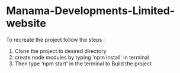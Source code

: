 # Manama-Developments-Limited-website
To recreate the project follow the steps :
1. Clone the project to desired directory
2. create node modules by typing 'npm install' in terminal
3. Then type 'npm start' in the terminal to Build the project 

